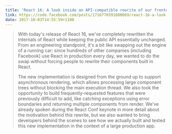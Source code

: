```yaml
---
title: 'React 16: A look inside an API-compatible rewrite of our frontend UI library'
link: https://code.facebook.com/posts/1716776591680069/react-16-a-look-inside-an-api-compatible-rewrite-of-our-frontend-ui-library/?utm_source=reactnl&utm_medium=email
date: 2017-10-03T14:55:59+1100
---
```


> With today's release of React 16, we've completely rewritten the internals of React while keeping the public API essentially unchanged. From an engineering standpoint, it's a bit like swapping out the engine of a running car: since hundreds of other companies (including Facebook) use React in production every day, we wanted to do the swap without forcing people to rewrite their components built in React.
>
> The new implementation is designed from the ground up to support asynchronous rendering, which allows processing large component trees without blocking the main execution thread. We also took the opportunity to build frequently-requested features that were previously difficult to add, like catching exceptions using error boundaries and returning multiple components from render. We've already spoken during the React Conf keynote in more detail about the motivation behind this rewrite, but we also wanted to bring developers behind the scenes to see how we actually built and tested this new implementation in the context of a large production app.

